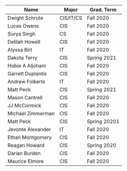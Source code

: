 | Name              | Major     | Grad. Term	|
|-------------------|-----------|---------------|
| Dwight Schrute    | CIS/IT/CS | Fall 2020	|
| Lucas Owens       | CIS       | Fall 2020	|
| Surya Singh       | CS        | Fall 2020	|
| Delilah Howell    | CIS       | Fall 2020	|
| Alyssa Birt       | IT        | Fall 2020	|
| Dakota Terry      | CIS       | Spring 2021   |
| Hobie A Aljohani  | CIS       | Fall 2020 |
| Garrett Duplantis | CIS       | Fall 2020 |
| Andrew  Folkerts  | IT        | Fall 2020 |
| Matt Peck         | CIS       | Spring 2021|
| Mason Cantrell    | CIS       | Fall 2020 |
| JJ McCormick	    | CIS	| Fall 2020	|
| Michael Zimmerman | CIS	      | Fall 2020 |
| Matt Peck         | CIS       | Spring 20201 |
| Jevonte Alexander | IT	| Fall 2020 |
|  Ethan   Montgomery|  CIS      |      Fall 2020|
| Reagan Howard     |CIS        |Spring 2020|
|Darian Burden 	    |CIS	|Fall 2020|
| Maurice Elmore    | CIS       | Fall 2020 |
